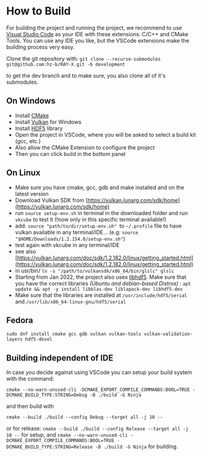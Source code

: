 # How to Build

For building the project and running the project, we recommend to use [Visual Studio Code](https://code.visualstudio.com/) as your IDE with these extensions: C/C++ and CMake Tools. You can use any IDE you like, but the VSCode extensions make the building process very easy.

Clone the git repository with:
`git clone --recurse-submodules git@github.com:hz-b/RAY-X.git -b development`

to get the dev branch and to make sure, you also clone all of it's submodules.

## On Windows
- Install [CMake](https://cmake.org/download/)
- Install [Vulkan](https://vulkan.lunarg.com/) for Windows
- Install [HDF5](https://www.hdfgroup.org/downloads/hdf5/) library 
- Open the project in VSCode, where you will be asked to select a build kit (gcc, etc.)
- Also allow the CMake Extension to configure the project
- Then you can click build in the bottom panel

## On Linux
- Make sure you have cmake, gcc, gdb and make installed and on the latest version
- Download Vulkan SDK from [https://vulkan.lunarg.com/sdk/home](https://vulkan.lunarg.com/sdk/home)
- run `source setup-env.sh` in terminal in the downloaded folder and run `vkcube` to test it (!now only in this specific terminal available!)
- add: `source "path/to/dir/setup-env.sh" `to `~/.profile` file to have vulkan available in any terminal/IDE... (e.g: `source "$HOME/Downloads/1.2.154.0/setup-env.sh"`)
- test again with vkcube in any terminal/IDE
- see also [https://vulkan.lunarg.com/doc/sdk/1.2.182.0/linux/getting_started.html](https://vulkan.lunarg.com/doc/sdk/1.2.182.0/linux/getting_started.html)
- in usr/bin/ `ln -s "/path/to/vulkansdk/x86_64/bin/glslc" glslc`
- Starting from Jan 2022, the project also uses [libhdf5](https://github.com/BlueBrain/HighFive). Make sure that you have the correct libraries _(Ubuntu and debian-based Distros)_ :  `apt update && apt -y install libblas-dev liblapack-dev libhdf5-dev`
- Make sure that the libraries are installed at `/usr/include/hdf5/serial` and `/usr/lib/x86_64-linux-gnu/hdf5/serial`

## Fedora

```
sudo dnf install cmake gcc gdb vulkan vulkan-tools vulkan-validation-layers hdf5-devel
```

## Building independent of IDE

In case you decide against using VSCode you can setup your build system with the command:

```cmake --no-warn-unused-cli -DCMAKE_EXPORT_COMPILE_COMMANDS:BOOL=TRUE -DCMAKE_BUILD_TYPE:STRING=Debug -B ./build -G Ninja```

and then build with

```cmake --build ./build --config Debug --target all -j 10 --```


or for release:
```cmake --build ./build --config Release --target all -j 10 --``` for setup, and
```cmake --no-warn-unused-cli -DCMAKE_EXPORT_COMPILE_COMMANDS:BOOL=TRUE -DCMAKE_BUILD_TYPE:STRING=Release -B ./build -G Ninja``` for building.